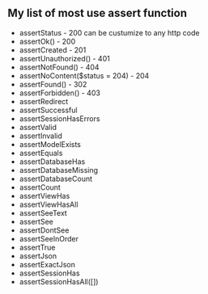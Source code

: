 ## My list of most use assert function

-   assertStatus - 200 can be custumize to any http code
-   assertOk() - 200
-   assertCreated - 201
-   assertUnauthorized() - 401
-   assertNotFound() - 404
-   assertNoContent($status = 204) - 204
-   assertFound() - 302
-   assertForbidden() - 403
-   assertRedirect
-   assertSuccessful
-   assertSessionHasErrors
-   assertValid
-   assertInvalid
-   assertModelExists
-   assertEquals
-   assertDatabaseHas
-   assertDatabaseMissing
-   assertDatabaseCount
-   assertCount
-   assertViewHas
-   assertViewHasAll
-   assertSeeText
-   assertSee
-   assertDontSee
-   assertSeeInOrder
-   assertTrue
-   assertJson
-   assertExactJson
-   assertSessionHas
-   assertSessionHasAll([])
